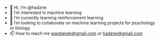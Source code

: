 - 👋 Hi, I’m @hadzne
- 👀 I’m interested in machine learning
- 🌱 I’m currently learning reinforcement learning
- 💞️ I’m looking to collaborate on machine learning projects for psychology or biology
- 📫 How to reach me wwstanek@gmail.com or hadzne@gmail.com

<!---
hadzne/hadzne is a ✨ special ✨ repository because its `README.md` (this file) appears on your GitHub profile.
You can click the Preview link to take a look at your changes.
--->
